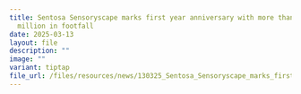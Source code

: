 ```yaml
---
title: Sentosa Sensoryscape marks first year anniversary with more than 5
  million in footfall
date: 2025-03-13
layout: file
description: ""
image: ""
variant: tiptap
file_url: /files/resources/news/130325_Sentosa_Sensoryscape_marks_first_year_anniversary.pdf
---
```

